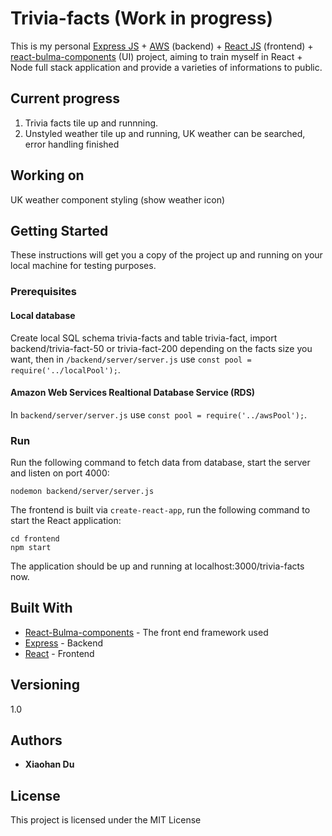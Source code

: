 # Trivia-facts (Work in progress)

This is my personal [Express JS](https://expressjs.com/) + [AWS](https://aws.amazon.com/) (backend) + [React JS](https://reactjs.org/) (frontend) + [react-bulma-components](https://react-bulma.dev/en/) (UI) project, aiming to train myself in React + Node full stack application and provide a varieties of informations to public.

## Current progress

1. Trivia facts tile up and runnning. 
2. Unstyled weather tile up and running, UK weather can be searched, error handling finished

## Working on

UK weather component styling (show weather icon)

## Getting Started

These instructions will get you a copy of the project up and running on your local machine for testing purposes. 

### Prerequisites

#### Local database

Create local SQL schema trivia-facts and table trivia-fact, import backend/trivia-fact-50 or trivia-fact-200 depending on the facts size you want, then in `/backend/server/server.js` use `const pool = require('../localPool');`.

#### Amazon Web Services Realtional Database Service (RDS)
In `backend/server/server.js` use `const pool = require('../awsPool');`.

### Run

Run the following command to fetch data from database, start the server and listen on port 4000:
```
nodemon backend/server/server.js
```
The frontend is built via `create-react-app`, run the following command to start the React application:
```
cd frontend
npm start
```
The application should be up and running at localhost:3000/trivia-facts now.

## Built With

* [React-Bulma-components](https://www.npmjs.com/package/react-bulma-components) - The front end framework used
* [Express](https://expressjs.com/) - Backend
* [React](https://reactjs.org/) - Frontend

## Versioning
1.0
## Authors

* **Xiaohan Du**

## License

This project is licensed under the MIT License
